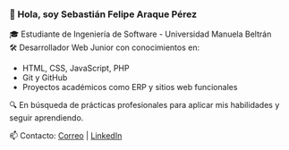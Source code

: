 ### 👋 Hola, soy Sebastián Felipe Araque Pérez

🎓 Estudiante de Ingeniería de Software - Universidad Manuela Beltrán  
🛠️ Desarrollador Web Junior con conocimientos en:
- HTML, CSS, JavaScript, PHP
- Git y GitHub
- Proyectos académicos como ERP y sitios web funcionales

🔍 En búsqueda de prácticas profesionales para aplicar mis habilidades y seguir aprendiendo.

📫 Contacto: [Correo](sebaspipe18@gmail.com) | [LinkedIn](https://www.linkedin.com/in/sebastian-felipe-araque-perez-62629b1ab)
